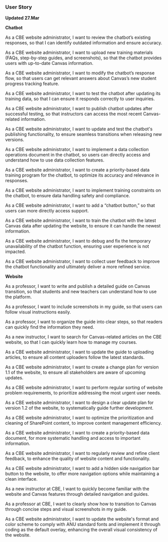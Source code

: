 ### User Story
**Updated 27.Mar**

**Chatbot**

As a CBE website administrator, I want to review the chatbot’s existing responses, so that I can identify outdated information and ensure accuracy.

As a CBE website administrator, I want to upload new training materials (FAQs, step-by-step guides, and screenshots), so that the chatbot provides users with up-to-date Canvas information.

As a CBE website administrator, I want to modify the chatbot’s response flow, so that users can get relevant answers about Canvas’s new student progress tracking feature.

As a CBE website administrator, I want to test the chatbot after updating its training data, so that I can ensure it responds correctly to user inquiries.

As a CBE website administrator, I want to publish chatbot updates after successful testing, so that instructors can access the most recent Canvas-related information.

As a CBE website administrator, I want to update and test the chatbot's publishing functionality, to ensure seamless transitions when releasing new versions.

As a CBE website administrator, I want to implement a data collection operations document in the chatbot, so users can directly access and understand how to use data collection features.

As a CBE website administrator, I want to create a priority-based data training program for the chatbot, to optimize its accuracy and relevance in responses.

As a CBE website administrator, I want to implement training constraints on the chatbot, to ensure data handling safety and compliance.

As a CBE website administrator, I want to add a “chatbot button,” so that users can more directly access support.

As a CBE website administrator, I want to train the chatbot with the latest Canvas data after updating the website, to ensure it can handle the newest information.

As a CBE website administrator, I want to debug and fix the temporary unavailability of the chatbot function, ensuring user experience is not impacted.

As a CBE website administrator, I want to collect user feedback to improve the chatbot functionality and ultimately deliver a more refined service.



**Website**

As a professor, I want to write and publish a detailed guide on Canvas transition, so that students and new teachers can understand how to use the platform.

As a professor, I want to include screenshots in my guide, so that users can follow visual instructions easily.

As a professor, I want to organize the guide into clear steps, so that readers can quickly find the information they need.

As a new instructor, I want to search for Canvas-related articles on the CBE website, so that I can quickly learn how to manage my courses.

As a CBE website administrator, I want to update the guide to uploading articles, to ensure all content uploaders follow the latest standards.

As a CBE website administrator, I want to create a change plan for version 1.1 of the website, to ensure all stakeholders are aware of upcoming updates.

As a CBE website administrator, I want to perform regular sorting of website problem requirements, to prioritize addressing the most urgent user needs.

As a CBE website administrator, I want to design a clear update plan for version 1.2 of the website, to systematically guide further development.

As a CBE website administrator, I want to optimize the prioritization and cleaning of SharePoint content, to improve content management efficiency.

As a CBE website administrator, I want to create a priority-based data document, for more systematic handling and access to important information.

As a CBE website administrator, I want to regularly review and refine client feedback, to enhance the quality of website content and functionality.

As a CBE website administrator, I want to add a hidden side navigation bar button to the website, to offer more navigation options while maintaining a clean interface.

As a new instructor at CBE, I want to quickly become familiar with the website and Canvas features through detailed navigation and guides.

As a professor at CBE, I want to clearly show how to transition to Canvas through concise steps and visual screenshots in my guide.

As a CBE website administrator, I want to update the website's format and color scheme to comply with ANU standard fonts and implement it through coding as the default overlay, enhancing the overall visual consistency of the website.


